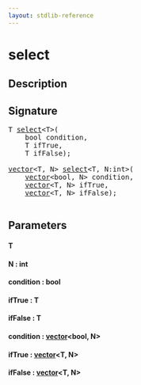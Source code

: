 ```yaml
---
layout: stdlib-reference
---
```


# select

## Description





## Signature 

<pre>
<span class="code_type">T</span> <a href="/stdlib-reference/global-decls/select">select</a>&lt;<span class="code_type">T</span>&gt;(
    <span class="code_keyword">bool</span> <span class='code_param'>condition</span>,
    <span class="code_type">T</span> <span class='code_param'>ifTrue</span>,
    <span class="code_type">T</span> <span class='code_param'>ifFalse</span>);

<a href="/stdlib-reference/types/vector/index" class="code_type">vector</a>&lt;<span class="code_type">T</span>, N&gt; <a href="/stdlib-reference/global-decls/select">select</a>&lt;<span class="code_type">T</span>, N:<span class="code_keyword">int</span>&gt;(
    <a href="/stdlib-reference/types/vector/index" class="code_type">vector</a>&lt;<span class="code_keyword">bool</span>, N&gt; <span class='code_param'>condition</span>,
    <a href="/stdlib-reference/types/vector/index" class="code_type">vector</a>&lt;<span class="code_type">T</span>, N&gt; <span class='code_param'>ifTrue</span>,
    <a href="/stdlib-reference/types/vector/index" class="code_type">vector</a>&lt;<span class="code_type">T</span>, N&gt; <span class='code_param'>ifFalse</span>);

</pre>

## Parameters

#### T
#### N  : int
#### condition  : bool
#### ifTrue  : T
#### ifFalse  : T
#### condition  : [vector](/stdlib-reference/types/vector/index)\<bool, N\>
#### ifTrue  : [vector](/stdlib-reference/types/vector/index)\<T, N\>
#### ifFalse  : [vector](/stdlib-reference/types/vector/index)\<T, N\>

